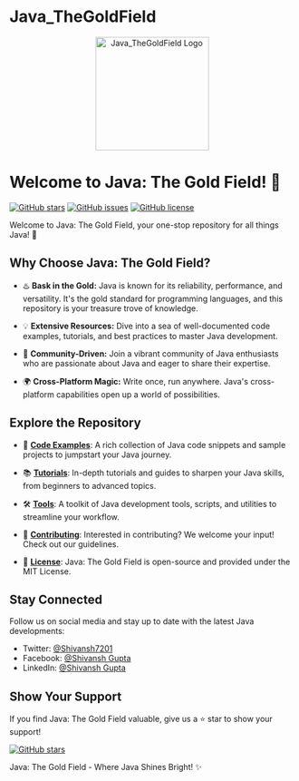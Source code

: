 # Java_TheGoldField

<p align="center">
  <img src="https://media.istockphoto.com/id/518002738/photo/java-button-on-computer-keyboard.webp?b=1&s=170667a&w=0&k=20&c=JLfZo-jB94h7gw6ia8SdkxzVwEHVTvnIx-S_uoYlpr4=" alt="Java_TheGoldField Logo" width="200">
</p>

# Welcome to Java: The Gold Field! 🚀

[![GitHub stars](https://img.shields.io/github/stars/YourUsername/Java_TheGoldField?style=for-the-badge)](https://github.com/YourUsername/Java_TheGoldField/stargazers)
[![GitHub issues](https://img.shields.io/github/issues/YourUsername/Java_TheGoldField?style=for-the-badge)](https://github.com/YourUsername/Java_TheGoldField/issues)
[![GitHub license](https://img.shields.io/github/license/YourUsername/Java_TheGoldField?style=for-the-badge)](https://github.com/YourUsername/Java_TheGoldField/blob/main/LICENSE)

Welcome to Java: The Gold Field, your one-stop repository for all things Java! 🌟

## Why Choose Java: The Gold Field?

- ♨️ **Bask in the Gold:** Java is known for its reliability, performance, and versatility. It's the gold standard for programming languages, and this repository is your treasure trove of knowledge.

- 💡 **Extensive Resources:** Dive into a sea of well-documented code examples, tutorials, and best practices to master Java development.

- 🧩 **Community-Driven:** Join a vibrant community of Java enthusiasts who are passionate about Java and eager to share their expertise.

- 🌍 **Cross-Platform Magic:** Write once, run anywhere. Java's cross-platform capabilities open up a world of possibilities.

## Explore the Repository

- 📂 **[Code Examples](examples/)**: A rich collection of Java code snippets and sample projects to jumpstart your Java journey.

- 📚 **[Tutorials](tutorials/)**: In-depth tutorials and guides to sharpen your Java skills, from beginners to advanced topics.

- 🛠️ **[Tools](tools/)**: A toolkit of Java development tools, scripts, and utilities to streamline your workflow.

- 📖 **[Contributing](CONTRIBUTING.md)**: Interested in contributing? We welcome your input! Check out our guidelines.

- 📜 **[License](LICENSE)**: Java: The Gold Field is open-source and provided under the MIT License.

## Stay Connected

Follow us on social media and stay up to date with the latest Java developments:

- Twitter: [@Shivansh7201](https://twitter.com/shivansh7201)
- Facebook: [@Shivansh Gupta](https://www.facebook.com/profile.php?id=100090219367529)
- LinkedIn: [@Shivansh Gupta](https://www.linkedin.com/in/shivansh-gupta-2a339b227/)

## Show Your Support

If you find Java: The Gold Field valuable, give us a ⭐️ star to show your support!

[![GitHub stars](https://img.shields.io/github/stars/Shivansh7201/Java_TheGoldField?style=social)](https://github.com/Shivansh7201)

Java: The Gold Field - Where Java Shines Bright! ✨

